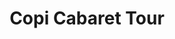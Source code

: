 ---
title: Copi Cabaret Tour
informations: Lecture du diplôme, sur crêpes imprimées, accompagné de musique de Quentin, des gestes de Tarik & Garance
img: athlete/diplome/paul.JPG
---